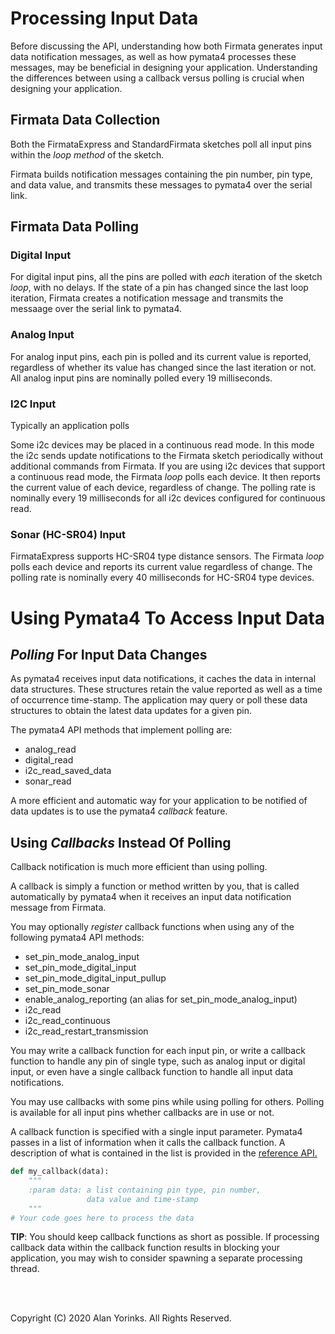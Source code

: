 # Processing Input Data

Before discussing the API, understanding how both Firmata generates input data 
notification messages, as well as 
how pymata4 processes these messages, may be
beneficial in designing your application. Understanding the
differences between using a callback versus polling is 
crucial when designing your application.

## Firmata Data Collection

Both the FirmataExpress and StandardFirmata sketches poll all input pins within the *loop method*
of the sketch.

Firmata builds notification messages containing the pin number, pin type, and data value,
 and transmits these messages to pymata4
over the serial link.

## Firmata Data Polling

### Digital Input
For digital input pins, all the pins are polled with *each* iteration of the sketch *loop*,
with no delays. If the state of a pin has changed since the last loop iteration,
Firmata creates a notification message and transmits the messaage over the serial link
to pymata4.

### Analog Input
For analog input pins, each pin is polled and its current value is reported,
regardless of whether its value has changed since the last iteration or not.
All analog input pins are nominally polled every 19 milliseconds.

### I2C Input

Typically an application polls 

Some i2c devices may be placed in a continuous read mode. In this
mode the i2c sends update notifications to the Firmata sketch periodically without
additional commands from Firmata.
If you are using i2c devices that support a continuous read mode,
the Firmata *loop* polls each device. It then reports the current value of each device, regardless of change.
The polling rate is nominally every 19 milliseconds for all i2c devices configured for
continuous read.

### Sonar (HC-SR04) Input
FirmataExpress supports HC-SR04 type distance sensors. The Firmata *loop* polls each device 
and reports its current value regardless of change.
The polling rate is nominally every 40 milliseconds for HC-SR04 type devices.

# Using Pymata4 To Access Input Data

## *Polling* For Input Data Changes
As pymata4 receives input data notifications, 
it caches the data in internal data structures. These structures retain
the value reported as well as a time of occurrence time-stamp.
The application may query or poll these data structures to obtain the
latest data updates for a given pin. 

The pymata4 API methods that implement polling are:

* analog_read
* digital_read
* i2c_read_saved_data
* sonar_read

A more efficient and automatic way for your application to be notified
of data updates is to use the pymata4 *callback* feature. 

## Using *Callbacks* Instead Of Polling
Callback notification is much more efficient than using polling.

A callback is simply a function or method written by you, that is called automatically
by pymata4 when it receives an input data notification message from Firmata.

You may optionally *register* callback functions when using any of the following pymata4 API
methods:

* set_pin_mode_analog_input
* set_pin_mode_digital_input
* set_pin_mode_digital_input_pullup
* set_pin_mode_sonar
* enable_analog_reporting (an alias for set_pin_mode_analog_input)
* i2c_read
* i2c_read_continuous
* i2c_read_restart_transmission

You may write a callback function for each input pin, or write
a callback function to handle any pin of single type, such as analog input
or digital input, or even have a single callback function to handle all input data notifications.

You may use callbacks with some pins while using polling for others. Polling is available
for all input pins whether callbacks are in use or not.

A callback function is specified with a single input parameter. Pymata4 passes in a list 
of information when it calls the callback function. A description of what is contained in the list
is provided in the 
[reference API.]((https://htmlpreview.github.com/?https://github.com/MrYsLab/pymata4/blob/master/html/pymata4/index.html) )

```python
def my_callback(data):
    """
    :param data: a list containing pin type, pin number, 
                 data value and time-stamp
    """
# Your code goes here to process the data
```

**TIP**: You should keep callback functions as short as possible. If processing callback
data within the callback function results in blocking your application, 
you may wish to consider spawning a separate
processing thread.


<br>
<br>

Copyright (C) 2020 Alan Yorinks. All Rights Reserved.
